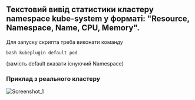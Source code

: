 ## Текстовий вивід статистики кластеру namespace kube-system у форматі: "Resource, Namespace, Name, CPU, Memory".

Для запуску скрипта треба виконати команду
```
bash kubeplugin default pod
```
(замість default вказати існуючий Namespace)

### Приклад з реального кластеру

![Screenshot_1](https://github.com/user-attachments/assets/806f516c-8471-4a99-9be5-2d5b91400a01)
